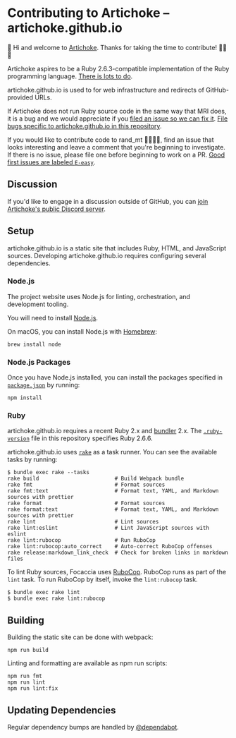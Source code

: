 # Contributing to Artichoke – artichoke.github.io

👋 Hi and welcome to [Artichoke]. Thanks for taking the time to contribute!
💪💎🙌

Artichoke aspires to be a Ruby 2.6.3-compatible implementation of the Ruby
programming language. [There is lots to do].

artichoke.github.io is used to for web infrastructure and redirects of
GitHub-provided URLs.

If Artichoke does not run Ruby source code in the same way that MRI does, it is
a bug and we would appreciate if you [filed an issue so we can fix it]. [File
bugs specific to artichoke.github.io in this repository].

If you would like to contribute code to rand_mt 👩‍💻👨‍💻, find an issue that looks
interesting and leave a comment that you're beginning to investigate. If there
is no issue, please file one before beginning to work on a PR. [Good first
issues are labeled `E-easy`].

## Discussion

If you'd like to engage in a discussion outside of GitHub, you can [join
Artichoke's public Discord server].

## Setup

artichoke.github.io is a static site that includes Ruby, HTML, and JavaScript
sources. Developing artichoke.github.io requires configuring several
dependencies.

### Node.js

The project website uses Node.js for linting, orchestration, and development
tooling.

You will need to install [Node.js].

On macOS, you can install Node.js with [Homebrew]:

```shell
brew install node
```

### Node.js Packages

Once you have Node.js installed, you can install the packages specified in
[`package.json`](package.json) by running:

```shell
npm install
```

### Ruby

artichoke.github.io requires a recent Ruby 2.x and [bundler] 2.x. The
[`.ruby-version`](.ruby-version) file in this repository specifies Ruby 2.6.6.

artichoke.github.io uses [`rake`](Rakefile) as a task runner. You can see the
available tasks by running:

```console
$ bundle exec rake --tasks
rake build                        # Build Webpack bundle
rake fmt                          # Format sources
rake fmt:text                     # Format text, YAML, and Markdown sources with prettier
rake format                       # Format sources
rake format:text                  # Format text, YAML, and Markdown sources with prettier
rake lint                         # Lint sources
rake lint:eslint                  # Lint JavaScript sources with eslint
rake lint:rubocop                 # Run RuboCop
rake lint:rubocop:auto_correct    # Auto-correct RuboCop offenses
rake release:markdown_link_check  # Check for broken links in markdown files
```

To lint Ruby sources, Focaccia uses [RuboCop]. RuboCop runs as part of the
`lint` task. To run RuboCop by itself, invoke the `lint:rubocop` task.

```console
$ bundle exec rake lint
$ bundle exec rake lint:rubocop
```

## Building

Building the static site can be done with webpack:

```shell
npm run build
```

Linting and formatting are available as npm run scripts:

```shell
npm run fmt
npm run lint
npm run lint:fix
```

## Updating Dependencies

Regular dependency bumps are handled by [@dependabot].

[artichoke]: https://github.com/artichoke
[there is lots to do]: https://github.com/artichoke/artichoke/issues
[filed an issue so we can fix it]:
  https://github.com/artichoke/artichoke/issues/new
[file bugs specific to artichoke.github.io in this repository]:
  https://github.com/artichoke/artichoke.github.io/issues/new
[good first issues are labeled `e-easy`]:
  https://github.com/artichoke/artichoke.github.io/labels/E-easy
[join artichoke's public discord server]: https://discord.gg/QCe2tp2.
[bundler]: https://bundler.io/
[rubocop]: https://github.com/rubocop-hq/rubocop
[node.js]: https://nodejs.org/en/download/package-manager/
[homebrew]: https://docs.brew.sh/Installation
[@dependabot]: https://dependabot.com/
